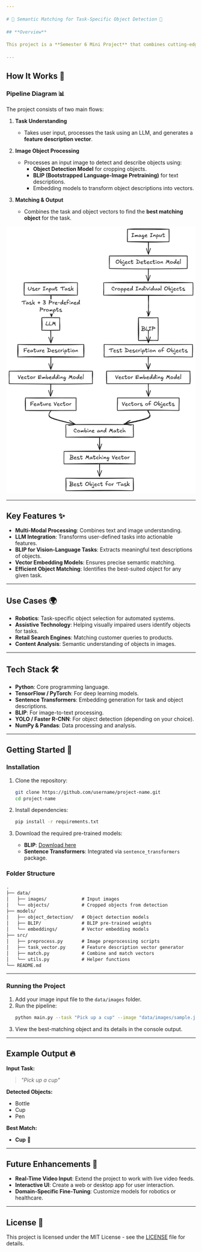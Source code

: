 ```yaml
---

# 🧠 Semantic Matching for Task-Specific Object Detection 🚀

## **Overview**

This project is a **Semester 6 Mini Project** that combines cutting-edge techniques in **Natural Language Processing (NLP)** and **Computer Vision** to identify and select the best object for a user-defined task. It integrates models like **BLIP**, **LLM** (Large Language Models), and **Vector Embedding Models** to provide an end-to-end intelligent system.

---
```


## **How It Works** 🌟

### **Pipeline Diagram** 📊

The project consists of two main flows:

1. **Task Understanding**
   - Takes user input, processes the task using an LLM, and generates a **feature description vector**.
   
2. **Image Object Processing**
   - Processes an input image to detect and describe objects using:
     - **Object Detection Model** for cropping objects.
     - **BLIP (Bootstrapped Language-Image Pretraining)** for text descriptions.
     - Embedding models to transform object descriptions into vectors.
     
3. **Matching & Output**
   - Combines the task and object vectors to find the **best matching object** for the task.

![Pipeline Diagram](miniP.png)

---

## **Key Features** ✨

- **Multi-Modal Processing**: Combines text and image understanding.
- **LLM Integration**: Transforms user-defined tasks into actionable features.
- **BLIP for Vision-Language Tasks**: Extracts meaningful text descriptions of objects.
- **Vector Embedding Models**: Ensures precise semantic matching.
- **Efficient Object Matching**: Identifies the best-suited object for any given task.

---

## **Use Cases** 🌍

- **Robotics**: Task-specific object selection for automated systems.
- **Assistive Technology**: Helping visually impaired users identify objects for tasks.
- **Retail Search Engines**: Matching customer queries to products.
- **Content Analysis**: Semantic understanding of objects in images.

---

## **Tech Stack** 🛠️

- **Python**: Core programming language.
- **TensorFlow / PyTorch**: For deep learning models.
- **Sentence Transformers**: Embedding generation for task and object descriptions.
- **BLIP**: For image-to-text processing.
- **YOLO / Faster R-CNN**: For object detection (depending on your choice).
- **NumPy & Pandas**: Data processing and analysis.

---

## **Getting Started** 🚀

### **Installation**

1. Clone the repository:
   ```bash
   git clone https://github.com/username/project-name.git
   cd project-name
   ```

2. Install dependencies:
   ```bash
   pip install -r requirements.txt
   ```

3. Download the required pre-trained models:
   - **BLIP**: [Download here](https://github.com/salesforce/BLIP)
   - **Sentence Transformers**: Integrated via `sentence_transformers` package.

### **Folder Structure**

```plaintext
.
├── data/
│   ├── images/             # Input images
│   └── objects/            # Cropped objects from detection
├── models/
│   ├── object_detection/   # Object detection models
│   ├── BLIP/               # BLIP pre-trained weights
│   └── embeddings/         # Vector embedding models
├── src/
│   ├── preprocess.py       # Image preprocessing scripts
│   ├── task_vector.py      # Feature description vector generator
│   ├── match.py            # Combine and match vectors
│   └── utils.py            # Helper functions
└── README.md
```

---

### **Running the Project**

1. Add your image input file to the `data/images` folder.
2. Run the pipeline:
   ```bash
   python main.py --task "Pick up a cup" --image "data/images/sample.jpg"
   ```
3. View the best-matching object and its details in the console output.

---

## **Example Output** 🔥

**Input Task:**  
> _"Pick up a cup"_

**Detected Objects:**  
- Bottle  
- Cup  
- Pen  

**Best Match:**  
- **Cup** 🥤

---

## **Future Enhancements** 🚀

- **Real-Time Video Input**: Extend the project to work with live video feeds.
- **Interactive UI**: Create a web or desktop app for user interaction.
- **Domain-Specific Fine-Tuning**: Customize models for robotics or healthcare.

---

## **License** 📜

This project is licensed under the MIT License - see the [LICENSE](LICENSE) file for details.
